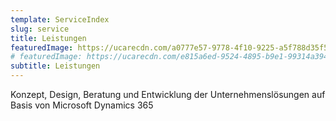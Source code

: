 ```yaml
---
template: ServiceIndex
slug: service
title: Leistungen
featuredImage: https://ucarecdn.com/a0777e57-9778-4f10-9225-a5f788d35f56/
# featuredImage: https://ucarecdn.com/e815a6ed-9524-4895-b9e1-99314a394871/
subtitle: Leistungen
---
```

Konzept, Design, Beratung und Entwicklung der Unternehmenslösungen auf Basis von Microsoft Dynamics 365